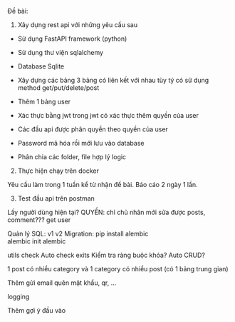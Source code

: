 Đề bài:

1. Xây dựng rest api với những yêu cầu sau

- Sử dụng FastAPI framework (python)
- Sử dụng thư viện sqlalchemy
- Database Sqlite

- Xây dựng các bảng 3 bảng có liên kết với nhau tùy tý có sử dụng method get/put/delete/post

- Thêm 1 bảng user
- Xác thực bằng jwt trong jwt có xác thực thêm quyền của user
- Các đầu api được phân quyền theo quyền của user

- Password mã hóa rồi mới lưu vào database

- Phân chia các folder, file hợp lý logic

2. Thực hiện chạy trên docker

<!-- ! -->


Yêu cầu làm trong 1 tuần kể từ nhận đề bài.
Báo cáo 2 ngày 1 lần.

<!-- @ -->
<!-- @ -->
<!-- @ -->

<!-- role là 1 hàng trong bảng? -->

<!-- fastapi dev a.py -->

<!-- !Nâng cấp sau: -->

<!-- Sử dụng mysql -->
<!-- Sử dụng phpmyadmin -->

<!-- sqlalchemy connect:  -->
<!-- retry_delay: Thời gian chờ thử lại  -->
<!-- retries: Số lần thử lại   -->

<!-- Truy vấn bị lỗi do server: dùng ExceptionMiddleware -->

<!-- Thêm validate: field_validator -->

3. Test đầu api trên postman

<!-- 4. Chuyển từ http sang https -->

Lấy người dùng hiện tại?
QUYỀN: chỉ chủ nhân mới sửa được posts, comment??? get user
<!-- posts liên kết user -->


<!-- ! -->

Quản lý SQL:
v1 v2 Migration:
pip install alembic  
alembic init alembic


utils check Auto check exits Kiểm tra ràng buộc khóa?
Auto CRUD?


 



1 post có nhiều category và 1 category có nhiều post (có 1 bảng trung gian)




Thêm gửi email quên mật khẩu, qr, ...

logging

Thêm gợi ý đầu vào 